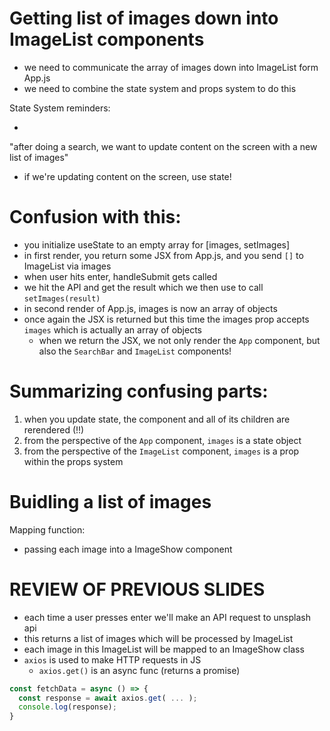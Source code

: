 # Getting list of images down into ImageList components

- we need to communicate the array of images down into ImageList form App.js
- we need to combine the state system and props system to do this

State System reminders:

-

"after doing a search, we want to update content on the screen with a new list of images"

- if we're updating content on the screen, use state!

# Confusion with this:

- you initialize useState to an empty array for [images, setImages]
- in first render, you return some JSX from App.js, and you send `[]` to ImageList via images
- when user hits enter, handleSubmit gets called
- we hit the API and get the result which we then use to call `setImages(result)`
- in second render of App.js, images is now an array of objects
- once again the JSX is returned but this time the images prop accepts `images` which is actually an array of objects
  - when we return the JSX, we not only render the `App` component, but also the `SearchBar` and `ImageList` components!

# Summarizing confusing parts:

1. when you update state, the component and all of its children are rerendered (!!)
2. from the perspective of the `App` component, `images` is a state object
3. from the perspective of the `ImageList` component, `images` is a prop within the props system

# Buidling a list of images

Mapping function:

- passing each image into a ImageShow component

# REVIEW OF PREVIOUS SLIDES

- each time a user presses enter we'll make an API request to unsplash api
- this returns a list of images which will be processed by ImageList
- each image in this ImageList will be mapped to an ImageShow class
- `axios` is used to make HTTP requests in JS
  - `axios.get()` is an async func (returns a promise)

```js
const fetchData = async () => {
  const response = await axios.get( ... );
  console.log(response);
}
```
